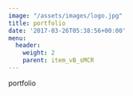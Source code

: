 ```yaml
---
image: "/assets/images/logo.jpg"
title: portfolio
date: '2017-03-26T05:38:56+00:00'
menu:
  header:
    weight: 2
    parent: item_vB_sMCR
---
```



portfolio